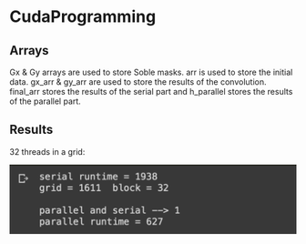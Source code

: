 # CudaProgramming

## Arrays
Gx & Gy arrays are used to store Soble masks.
arr is used to store the initial data.
gx_arr & gy_arr are used to store the results of the convolution.
final_arr stores the results of the serial part and h_parallel stores the results of the parallel part.
## Results
32 threads in a grid:

![an](https://github.com/erfaniravani/CudaProgramming/blob/e74cbf424feca6d5b967df812e7ff4893306e8e6/Screen%20Shot%202022-10-18%20at%201.41.41%20PM.png)
